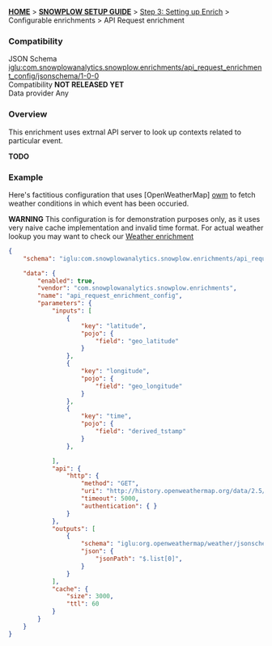 <a name="top" />

[**HOME**](Home) > [**SNOWPLOW SETUP GUIDE**](Setting-up-Snowplow) > [Step 3: Setting up Enrich](Setting-up-enrich) > Configurable enrichments > API Request enrichment

### Compatibility

JSON Schema	[iglu:com.snowplowanalytics.snowplow.enrichments/api_request_enrichment_config/jsonschema/1-0-0][schema]  
Compatibility	**NOT RELEASED YET**  
Data provider	Any  


### Overview

This enrichment uses extrnal API server to look up contexts related to particular event.

**TODO**

### Example

Here's factitious configuration that uses [OpenWeatherMap] [owm] to fetch weather conditions in which event has been occuried.

**WARNING** This configuration is for demonstration purposes only, as it uses very naive cache implementation and invalid time format.
For actual weather lookup you may want to check our [Weather enrichment](Weather-enrichment)


```json
{
    "schema": "iglu:com.snowplowanalytics.snowplow.enrichments/api_request_enrichment_config/jsonschema/1-0-0",

    "data": {
        "enabled": true,
        "vendor": "com.snowplowanalytics.snowplow.enrichments",
        "name": "api_request_enrichment_config",
        "parameters": {
            "inputs": [
                {
                    "key": "latitude",
                    "pojo": {
                        "field": "geo_latitude"
                    }
                },
                {
                    "key": "longitude",
                    "pojo": {
                        "field": "geo_longitude"
                    }
                },
                {
                    "key": "time",
                    "pojo": {
                        "field": "derived_tstamp"
                    }
                },

            ],
            "api": {
                "http": {
                    "method": "GET",
                    "uri": "http://history.openweathermap.org/data/2.5/history/city?lon={{longitude}}&lat={{latitude}}&cnt=1&start={{time}}&appid=YOUR-OWM-API-KEY",
                    "timeout": 5000,
                    "authentication": { }
                }
            },
            "outputs": [ 
                {
                    "schema": "iglu:org.openweathermap/weather/jsonschema/1-0-0",
                    "json": {
                        "jsonPath": "$.list[0]",
                    }
                } 
            ],
            "cache": {
                "size": 3000,
                "ttl": 60
            }
        }
    }
}
```


[owm]: http://openweathermap.org
[schema]: http://iglucentral.com/schemas/com.snowplowanalytics.snowplow.enrichments/api_request_enrichment_config/jsonschema/1-0-0
